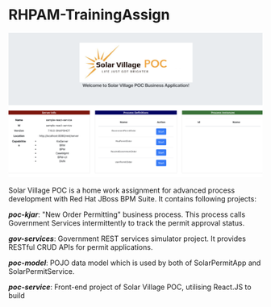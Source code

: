 # RHPAM-TrainingAssign

![Alt text](snapshot.png?raw=true "snapshot of homepage")

Solar Village POC is a home work assignment for advanced process development with Red Hat JBoss BPM Suite. It contains following projects:

***poc-kjar***: "New Order Permitting" business process. This process calls Government Services intermittently to track the permit approval status.

***gov-services***: Government REST services simulator project. It provides RESTful CRUD APIs for permit applications.

***poc-model***: POJO data model which is used by both of SolarPermitApp and SolarPermitService.

***poc-service***: Front-end project of Solar Village POC, utilising React.JS to build
